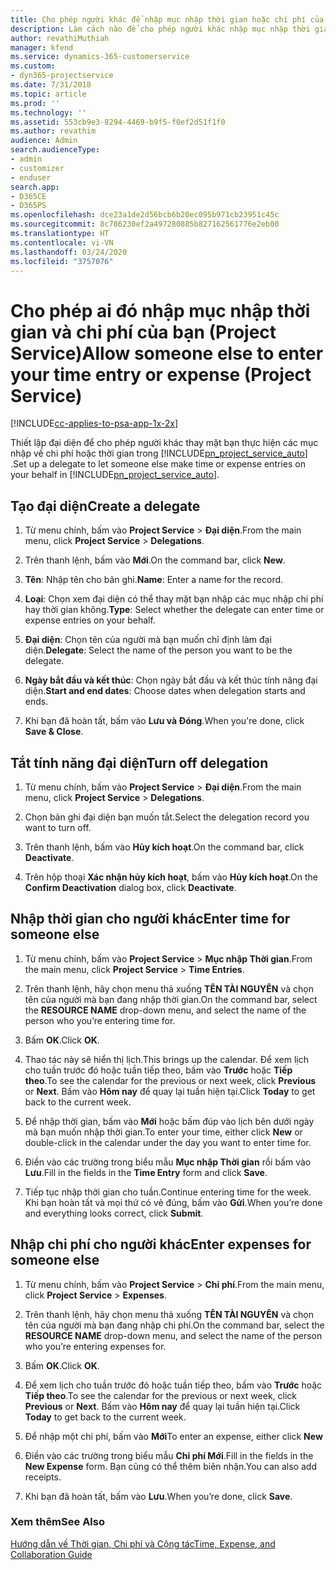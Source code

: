 ```yaml
---
title: Cho phép người khác để nhập mục nhập thời gian hoặc chi phí của bạn
description: Làm cách nào để cho phép người khác nhập mục nhập thời gian hoặc chi phí của bạn trong Project Service
author: revathiMuthiah
manager: kfend
ms.service: dynamics-365-customerservice
ms.custom:
- dyn365-projectservice
ms.date: 7/31/2018
ms.topic: article
ms.prod: ''
ms.technology: ''
ms.assetid: 553cb9e3-8294-4469-b9f5-f0ef2d51f1f0
ms.author: revathim
audience: Admin
search.audienceType:
- admin
- customizer
- enduser
search.app:
- D365CE
- D365PS
ms.openlocfilehash: dce23a1de2d56bcb6b20ec095b971cb23951c45c
ms.sourcegitcommit: 8c786230ef2a497280885b827162561776e2eb00
ms.translationtype: HT
ms.contentlocale: vi-VN
ms.lasthandoff: 03/24/2020
ms.locfileid: "3757076"
---
```

# <a name="allow-someone-else-to-enter-your-time-entry-or-expense-project-service"></a><span data-ttu-id="715dd-103">Cho phép ai đó nhập mục nhập thời gian và chi phí của bạn (Project Service)</span><span class="sxs-lookup"><span data-stu-id="715dd-103">Allow someone else to enter your time entry or expense (Project Service)</span></span>

[!INCLUDE[cc-applies-to-psa-app-1x-2x](../includes/cc-applies-to-psa-app-1x-2x.md)]

<span data-ttu-id="715dd-104">Thiết lập đại diện để cho phép người khác thay mặt bạn thực hiện các mục nhập về chi phí hoặc thời gian trong [!INCLUDE[pn_project_service_auto](../includes/pn-project-service-auto.md)] .</span><span class="sxs-lookup"><span data-stu-id="715dd-104">Set up a delegate to let someone else make time or expense entries on your behalf in [!INCLUDE[pn_project_service_auto](../includes/pn-project-service-auto.md)].</span></span>  
  
## <a name="create-a-delegate"></a><span data-ttu-id="715dd-105">Tạo đại diện</span><span class="sxs-lookup"><span data-stu-id="715dd-105">Create a delegate</span></span>  
  
1.  <span data-ttu-id="715dd-106">Từ menu chính, bấm vào **Project Service** > **Đại diện**.</span><span class="sxs-lookup"><span data-stu-id="715dd-106">From the main menu, click **Project Service** > **Delegations**.</span></span>  
  
2.  <span data-ttu-id="715dd-107">Trên thanh lệnh, bấm vào **Mới**.</span><span class="sxs-lookup"><span data-stu-id="715dd-107">On the command bar, click **New**.</span></span>  
  
3. <span data-ttu-id="715dd-108">**Tên**: Nhập tên cho bản ghi.</span><span class="sxs-lookup"><span data-stu-id="715dd-108">**Name**: Enter a name for the record.</span></span>  
  
4. <span data-ttu-id="715dd-109">**Loại**: Chọn xem đại diện có thể thay mặt bạn nhập các mục nhập chi phí hay thời gian không.</span><span class="sxs-lookup"><span data-stu-id="715dd-109">**Type**: Select whether the delegate can enter time or expense entries on your behalf.</span></span>  
  
5. <span data-ttu-id="715dd-110">**Đại diện**: Chọn tên của người mà bạn muốn chỉ định làm đại diện.</span><span class="sxs-lookup"><span data-stu-id="715dd-110">**Delegate**: Select the name of the person you want to be the delegate.</span></span>  
  
6. <span data-ttu-id="715dd-111">**Ngày bắt đầu và kết thúc**: Chọn ngày bắt đầu và kết thúc tính năng đại diện.</span><span class="sxs-lookup"><span data-stu-id="715dd-111">**Start and end dates**: Choose dates when delegation starts and ends.</span></span>  
  
7.  <span data-ttu-id="715dd-112">Khi bạn đã hoàn tất, bấm vào **Lưu và Đóng**.</span><span class="sxs-lookup"><span data-stu-id="715dd-112">When you're done, click **Save & Close**.</span></span>  
  
## <a name="turn-off-delegation"></a><span data-ttu-id="715dd-113">Tắt tính năng đại diện</span><span class="sxs-lookup"><span data-stu-id="715dd-113">Turn off delegation</span></span>  
  
1.  <span data-ttu-id="715dd-114">Từ menu chính, bấm vào **Project Service** > **Đại diện**.</span><span class="sxs-lookup"><span data-stu-id="715dd-114">From the main menu, click **Project Service** > **Delegations**.</span></span>  
  
2.  <span data-ttu-id="715dd-115">Chọn bản ghi đại diện bạn muốn tắt.</span><span class="sxs-lookup"><span data-stu-id="715dd-115">Select the delegation record you want to turn off.</span></span>  
  
3.  <span data-ttu-id="715dd-116">Trên thanh lệnh, bấm vào **Hủy kích hoạt**.</span><span class="sxs-lookup"><span data-stu-id="715dd-116">On the command bar, click **Deactivate**.</span></span>  
  
4.  <span data-ttu-id="715dd-117">Trên hộp thoại **Xác nhận hủy kích hoạt**, bấm vào **Hủy kích hoạt**.</span><span class="sxs-lookup"><span data-stu-id="715dd-117">On the **Confirm Deactivation** dialog box, click **Deactivate**.</span></span>  
  
## <a name="enter-time-for-someone-else"></a><span data-ttu-id="715dd-118">Nhập thời gian cho người khác</span><span class="sxs-lookup"><span data-stu-id="715dd-118">Enter time for someone else</span></span>  
  
1.  <span data-ttu-id="715dd-119">Từ menu chính, bấm vào **Project Service** > **Mục nhập Thời gian**.</span><span class="sxs-lookup"><span data-stu-id="715dd-119">From the main menu, click **Project Service** > **Time Entries**.</span></span>  
  
2.  <span data-ttu-id="715dd-120">Trên thanh lệnh, hãy chọn menu thả xuống **TÊN TÀI NGUYÊN** và chọn tên của người mà bạn đang nhập thời gian.</span><span class="sxs-lookup"><span data-stu-id="715dd-120">On the command bar, select the **RESOURCE NAME** drop-down menu, and select the name of the person who you’re entering time for.</span></span>  
  
3.  <span data-ttu-id="715dd-121">Bấm **OK**.</span><span class="sxs-lookup"><span data-stu-id="715dd-121">Click **OK**.</span></span>  
  
4.  <span data-ttu-id="715dd-122">Thao tác này sẽ hiển thị lịch.</span><span class="sxs-lookup"><span data-stu-id="715dd-122">This brings up the calendar.</span></span> <span data-ttu-id="715dd-123">Để xem lịch cho tuần trước đó hoặc tuần tiếp theo, bấm vào **Trước** hoặc **Tiếp theo**.</span><span class="sxs-lookup"><span data-stu-id="715dd-123">To see the calendar for the previous or next week, click **Previous** or **Next**.</span></span> <span data-ttu-id="715dd-124">Bấm vào **Hôm nay** để quay lại tuần hiện tại.</span><span class="sxs-lookup"><span data-stu-id="715dd-124">Click **Today** to get back to the current week.</span></span>  
  
5.  <span data-ttu-id="715dd-125">Để nhập thời gian, bấm vào **Mới** hoặc bấm đúp vào lịch bên dưới ngày mà bạn muốn nhập thời gian.</span><span class="sxs-lookup"><span data-stu-id="715dd-125">To enter your time, either click **New** or double-click in the calendar under the day you want to enter time for.</span></span>  
  
6.  <span data-ttu-id="715dd-126">Điền vào các trường trong biểu mẫu **Mục nhập Thời gian** rồi bấm vào **Lưu**.</span><span class="sxs-lookup"><span data-stu-id="715dd-126">Fill in the fields in the **Time Entry** form and click **Save**.</span></span>  
  
7.  <span data-ttu-id="715dd-127">Tiếp tục nhập thời gian cho tuần.</span><span class="sxs-lookup"><span data-stu-id="715dd-127">Continue entering time for the week.</span></span> <span data-ttu-id="715dd-128">Khi bạn hoàn tất và mọi thứ có vẻ đúng, bấm vào **Gửi**.</span><span class="sxs-lookup"><span data-stu-id="715dd-128">When you’re done and everything looks correct, click **Submit**.</span></span>  
  
## <a name="enter-expenses-for-someone-else"></a><span data-ttu-id="715dd-129">Nhập chi phí cho người khác</span><span class="sxs-lookup"><span data-stu-id="715dd-129">Enter expenses for someone else</span></span>  
  
1.  <span data-ttu-id="715dd-130">Từ menu chính, bấm vào **Project Service** > **Chi phí**.</span><span class="sxs-lookup"><span data-stu-id="715dd-130">From the main menu, click **Project Service** > **Expenses**.</span></span>  
  
2.  <span data-ttu-id="715dd-131">Trên thanh lệnh, hãy chọn menu thả xuống **TÊN TÀI NGUYÊN** và chọn tên của người mà bạn đang nhập chi phí.</span><span class="sxs-lookup"><span data-stu-id="715dd-131">On the command bar, select the **RESOURCE NAME** drop-down menu, and select the name of the person who you’re entering expenses for.</span></span>  
  
3.  <span data-ttu-id="715dd-132">Bấm **OK**.</span><span class="sxs-lookup"><span data-stu-id="715dd-132">Click **OK**.</span></span>  
  
4.  <span data-ttu-id="715dd-133">Để xem lịch cho tuần trước đó hoặc tuần tiếp theo, bấm vào **Trước** hoặc **Tiếp theo**.</span><span class="sxs-lookup"><span data-stu-id="715dd-133">To see the calendar for the previous or next week, click **Previous** or **Next**.</span></span> <span data-ttu-id="715dd-134">Bấm vào **Hôm nay** để quay lại tuần hiện tại.</span><span class="sxs-lookup"><span data-stu-id="715dd-134">Click **Today** to get back to the current week.</span></span>  
  
5.  <span data-ttu-id="715dd-135">Để nhập một chi phí, bấm vào **Mới**</span><span class="sxs-lookup"><span data-stu-id="715dd-135">To enter an expense, either click **New**</span></span>  
  
6.  <span data-ttu-id="715dd-136">Điền vào các trường trong biểu mẫu **Chi phí Mới**.</span><span class="sxs-lookup"><span data-stu-id="715dd-136">Fill in the fields in the **New Expense** form.</span></span> <span data-ttu-id="715dd-137">Bạn cũng có thể thêm biên nhận.</span><span class="sxs-lookup"><span data-stu-id="715dd-137">You can also add receipts.</span></span>  
  
7.  <span data-ttu-id="715dd-138">Khi bạn đã hoàn tất, bấm vào **Lưu**.</span><span class="sxs-lookup"><span data-stu-id="715dd-138">When you’re done, click **Save**.</span></span>  
  
### <a name="see-also"></a><span data-ttu-id="715dd-139">Xem thêm</span><span class="sxs-lookup"><span data-stu-id="715dd-139">See Also</span></span>  
 [<span data-ttu-id="715dd-140">Hướng dẫn về Thời gian, Chi phí và Cộng tác</span><span class="sxs-lookup"><span data-stu-id="715dd-140">Time, Expense, and Collaboration Guide</span></span>](../project-service/time-expense-collaboration-guide.md)
